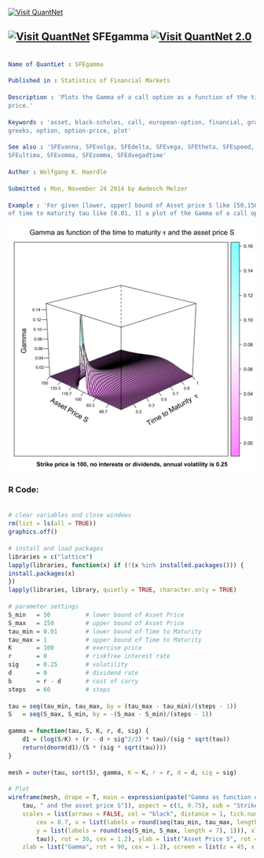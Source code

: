 
[<img src="https://github.com/QuantLet/Styleguide-and-FAQ/blob/master/pictures/banner.png" width="880" alt="Visit QuantNet">](http://quantlet.de/index.php?p=info)

## [<img src="https://github.com/QuantLet/Styleguide-and-Validation-procedure/blob/master/pictures/qloqo.png" alt="Visit QuantNet">](http://quantlet.de/) **SFEgamma** [<img src="https://github.com/QuantLet/Styleguide-and-Validation-procedure/blob/master/pictures/QN2.png" width="60" alt="Visit QuantNet 2.0">](http://quantlet.de/d3/ia)

```yaml

Name of QuantLet : SFEgamma

Published in : Statistics of Financial Markets

Description : 'Plots the Gamma of a call option as a function of the time to maturity and the asset
price.'

Keywords : 'asset, black-scholes, call, european-option, financial, graphical representation,
greeks, option, option-price, plot'

See also : 'SFEvanna, SFEvolga, SFEdelta, SFEvega, SFEtheta, SFEspeed, SFEcharmcall, SFEcolor,
SFEultima, SFEvomma, SFEzomma, SFEdvegadtime'

Author : Wolfgang K. Haerdle

Submitted : Mon, November 24 2014 by Awdesch Melzer

Example : 'For given [lower, upper] bound of Asset price S like [50,150] and [lower, upper] bound
of time to maturity tau like [0.01, 1] a plot of the Gamma of a call option is produced.'

```

![Picture1](SFEgamma-1.png)


### R Code:
```r

# clear variables and close windows
rm(list = ls(all = TRUE))
graphics.off()

# install and load packages
libraries = c("lattice")
lapply(libraries, function(x) if (!(x %in% installed.packages())) {
install.packages(x)
})
lapply(libraries, library, quietly = TRUE, character.only = TRUE)

# parameter settings
S_min   = 50          # lower bound of Asset Price
S_max   = 150         # upper bound of Asset Price 
tau_min = 0.01        # lower bound of Time to Maturity
tau_max = 1           # upper bound of Time to Maturity
K       = 100         # exercise price
r       = 0           # riskfree interest rate                  
sig     = 0.25        # volatility               
d       = 0           # dividend rate                  
b       = r - d       # cost of carry       
steps   = 60          # steps 

tau = seq(tau_min, tau_max, by = (tau_max - tau_min)/(steps - 1))
S   = seq(S_max, S_min, by = -(S_max - S_min)/(steps - 1))

gamma = function(tau, S, K, r, d, sig) {
    d1 = (log(S/K) + (r - d + sig^2/2) * tau)/(sig * sqrt(tau))
    return(dnorm(d1)/(S * (sig * sqrt(tau))))
}

mesh = outer(tau, sort(S), gamma, K = K, r = r, d = d, sig = sig)

# Plot
wireframe(mesh, drape = T, main = expression(paste("Gamma as function of the time to maturity ", 
    tau, " and the asset price S")), aspect = c(1, 0.75), sub = "Strike price is 100, no interests or dividends, annual volatility is 0.25", 
    scales = list(arrows = FALSE, col = "black", distance = 1, tick.number = 8, 
        cex = 0.7, x = list(labels = round(seq(tau_min, tau_max, length = 7), 1)), 
        y = list(labels = round(seq(S_min, S_max, length = 7), 1))), xlab = list(expression(paste("Time to Maturity  ", 
        tau)), rot = 30, cex = 1.2), ylab = list("Asset Price S", rot = -30, cex = 1.2), 
    zlab = list("Gamma", rot = 90, cex = 1.2), screen = list(z = 45, x = -70))

```
